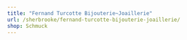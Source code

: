 ```yaml
---
title: "Fernand Turcotte Bijouterie~Joaillerie"
url: /sherbrooke/fernand-turcotte-bijouterie-joaillerie/
shop: Schmuck
---
```

